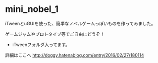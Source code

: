 # mini_nobel_1

iTweenとuGUIを使った、簡単なノベルゲームっぽいものを作ってみました。

ゲームジャムやプロトタイプ等でご自由にどうぞ！

* iTweenフォルダ入ってます。

詳細はここへ
http://doggy.hatenablog.com/entry/2016/02/27/180114
